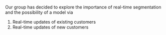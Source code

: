 Our group has decided to explore the importance of real-time segmentation and the possibility of a model via
1. Real-time updates of existing customers
2. Real-time updates of new customers
